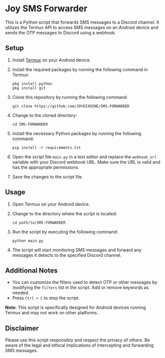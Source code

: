 # Joy SMS Forwarder

This is a Python script that forwards SMS messages to a Discord channel. It utilizes the Termux API to access SMS messages on an Android device and sends the OTP messages to Discord using a webhook.

## Setup

1. Install [Termux](https://termux.com/) on your Android device.
2. Install the required packages by running the following command in Termux:

   ```shell
   pkg install python
   pkg install git
   ```

3. Clone this repository by running the following command:

   ```shell
   git clone https://github.com/JOY6IX9INE/SMS-FORWARDER
   ```

4. Change to the cloned directory:

   ```shell
   cd SMS-FORWARDER
   ```

5. Install the necessary Python packages by running the following command:

   ```shell
   pip install -r requirements.txt
   ```

6. Open the script file `main.py` in a text editor and replace the `webhook_url` variable with your Discord webhook URL. Make sure the URL is valid and has the appropriate permissions.

7. Save the changes to the script file.

## Usage

1. Open Termux on your Android device.
2. Change to the directory where the script is located:

   ```shell
   cd path/to/SMS-FORWARDER
   ```

3. Run the script by executing the following command:

   ```shell
   python main.py
   ```

4. The script will start monitoring SMS messages and forward any messages it detects to the specified Discord channel.

## Additional Notes

- You can customize the filters used to detect OTP or other messages by modifying the `filters` list in the script. Add or remove keywords as needed.
- Press `Ctrl + C` to stop the script.

**Note:** This script is specifically designed for Android devices running Termux and may not work on other platforms.

## Disclaimer

Please use this script responsibly and respect the privacy of others. Be aware of the legal and ethical implications of intercepting and forwarding SMS messages.
